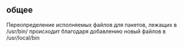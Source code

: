 ## общее

Переопределение исполняемых файлов для пакетов, лежащих в /usr/bin/ происходит благодаря добавлению
новый файлов в /usr/local/bin 